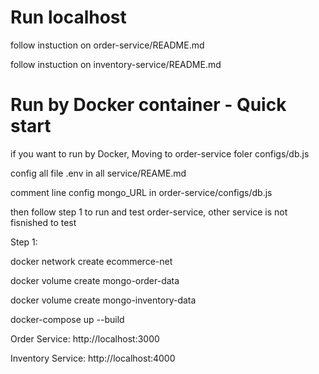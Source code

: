 # Run localhost 
follow instuction on order-service/README.md

follow instuction on inventory-service/README.md

# Run by Docker container - Quick start
if you want to run by Docker, Moving to order-service foler configs/db.js 

config all file .env in all service/REAME.md 

comment line config mongo_URL in order-service/configs/db.js

then follow step 1 to run and test order-service, other service is not fisnished to test

Step 1:

docker network create ecommerce-net

docker volume create mongo-order-data

docker volume create mongo-inventory-data

docker-compose up --build

Order Service: http://localhost:3000

Inventory Service: http://localhost:4000
